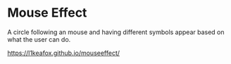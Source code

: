 # Mouse Effect

A circle following an mouse and having different symbols appear based on what the user can do. 


https://l1keafox.github.io/mouseeffect/
